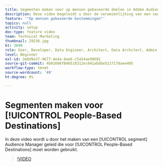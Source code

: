 ```yaml
---
title: Segmenten maken voor op mensen gebaseerde doelen in Adobe Audience Manager
description: Deze video begeleidt u door de verwezenlijking van een segment in Audience Manager dat voor op mensen-Gebaseerde Doelen moet worden gebruikt.
feature: '"Op mensen gebaseerde bestemmingen"'
topics: null
activity: setup
doc-type: feature video
team: Technical Marketing
thumbnail: 29236.jpg
kt: 3690
role: User, Developer, Data Engineer, Architect, Data Architect, Admin, Leader
level: Beginner
exl-id: 3e0d9a37-9677-4e4a-8ae6-c5a54ae99601
source-git-commit: 4b91696f840518312ec041abdbe5217178aee405
workflow-type: tm+mt
source-wordcount: '49'
ht-degree: 0%

---
```


# Segmenten maken voor [!UICONTROL People-Based Destinations]

In deze video wordt u door het maken van een [!UICONTROL segment] Audience Manager geleid die voor [!UICONTROL People-Based Destinations] moet worden gebruikt.

>[!VIDEO](https://video.tv.adobe.com/v/29236/?quality=12)
